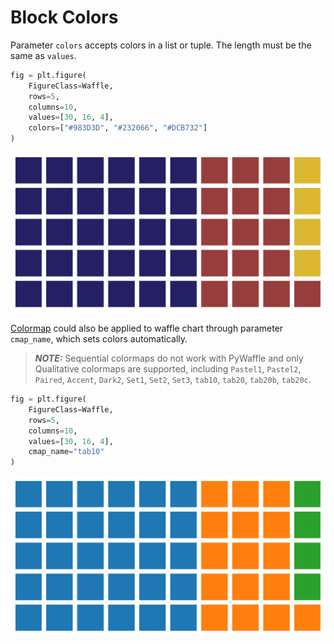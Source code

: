 # Block Colors

Parameter `colors` accepts colors in a list or tuple. The length must be the same as `values`.

```python
fig = plt.figure(
    FigureClass=Waffle,
    rows=5,
    columns=10,
    values=[30, 16, 4],
    colors=["#983D3D", "#232066", "#DCB732"]
)
```

<img class="img_middle" alt="Block Colors" src="https://raw.githubusercontent.com/gyli/PyWaffle/master/examples/docs/block_colors.svg?sanitize=true">

[Colormap](https://matplotlib.org/gallery/color/colormap_reference.html) could also be applied to waffle chart through parameter `cmap_name`, which sets colors automatically. 

> **_NOTE:_** Sequential colormaps do not work with PyWaffle and only Qualitative colormaps are supported, including `Pastel1`, `Pastel2`, `Paired`, `Accent`, `Dark2`, `Set1`, `Set2`, `Set3`, `tab10`, `tab20`, `tab20b`, `tab20c`.

```python
fig = plt.figure(
    FigureClass=Waffle,
    rows=5,
    columns=10,
    values=[30, 16, 4],
    cmap_name="tab10"
)
```

<img class="img_middle" alt="Block Colors with custom cmap_name" src="https://raw.githubusercontent.com/gyli/PyWaffle/master/examples/docs/block_colors_custom_cmap_name.svg?sanitize=true">
